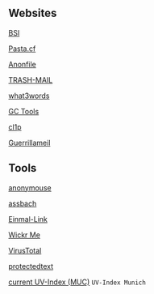 ## Websites

[BSI](https://bsi-fuer-buerger.de)

[Pasta.cf](https://pasta.cf)

[Anonfile](https://anonfile.com)

[TRASH-MAIL](https://www.trash-mail.com/)

[what3words](https://what3words.com/)

[GC Tools](https://gc.de/)

[cl1p](https://cl1p.net)

[Guerrillameil](https://www.guerrillamail.com/)



Tools
------
[anonymouse](http://anonymouse.org)

[assbach](https://assbach.com/tools/)

[Einmal-Link](https://message.jweiland.net)

[Wickr Me](https://wickr.com/)

[VirusTotal](https://www.virustotal.com/gui/home)

[protectedtext](https://www.protectedtext.com/)

[current UV-Index (MUC)](https://uvi.bfs.de/Tagesgrafiken/EEr_Muenchen_today.png)  `UV-Index Munich`
